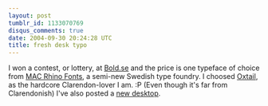 ```yaml
---
layout: post
tumblr_id: 1133070769
disqus_comments: true
date: 2004-09-30 20:24:28 UTC
title: fresh desk typo
---
```


I won a contest, or lottery, at <a href="http://www.bold.se/" target="_blank">Bold.se</a> and the price is one typeface of choice from <a href="http://www.macrhino.com/
<br/>
" target="_blank">MAC Rhino Fonts</a>, a semi-new Swedish type foundry. I choosed <a href="javascript:showme('http://www.macrhino.com/pix/0215_a_bg.gif&#38;lay=clean');">Oxtail</a>, as the hardcore Clarendon-lover I am. :P (Even though it's far from Clarendonish) I've also posted a <a href="/rp14/wallpapa.xhtml">new desktop</a>.
